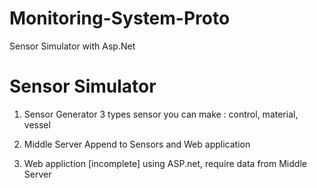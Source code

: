 # Monitoring-System-Proto

Sensor Simulator with Asp.Net

# Sensor Simulator
  1. Sensor Generator
    3 types sensor you can make : control, material, vessel
    
  2. Middle Server
    Append to Sensors and Web application
    
  3. Web appliction
    [incomplete]
    using ASP.net, require data from Middle Server
